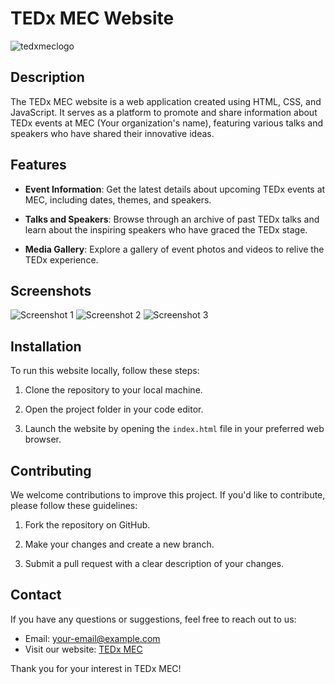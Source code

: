 # TEDx MEC Website


![tedxmeclogo](https://github.com/adamsyy/TEDxMEC-23/assets/75473780/725dbc24-fb0c-48e4-90fc-c36ee3612157)

## Description

The TEDx MEC website is a web application created using HTML, CSS, and JavaScript. It serves as a platform to promote and share information about TEDx events at MEC (Your organization's name), featuring various talks and speakers who have shared their innovative ideas.

## Features

- **Event Information**: Get the latest details about upcoming TEDx events at MEC, including dates, themes, and speakers.

- **Talks and Speakers**: Browse through an archive of past TEDx talks and learn about the inspiring speakers who have graced the TEDx stage.

- **Media Gallery**: Explore a gallery of event photos and videos to relive the TEDx experience.

## Screenshots

![Screenshot 1](https://i.ibb.co/yYV4hRV/IMG-5596.jpg)
![Screenshot 2](https://i.ibb.co/Y8nQfSL/IMG-5595.jpg)
![Screenshot 3](https://i.ibb.co/hHQ92Nm/IMG-5595.jpg)

## Installation

To run this website locally, follow these steps:

1. Clone the repository to your local machine.

2. Open the project folder in your code editor.

3. Launch the website by opening the `index.html` file in your preferred web browser.

## Contributing

We welcome contributions to improve this project. If you'd like to contribute, please follow these guidelines:

1. Fork the repository on GitHub.

2. Make your changes and create a new branch.

3. Submit a pull request with a clear description of your changes.


## Contact

If you have any questions or suggestions, feel free to reach out to us:

- Email: your-email@example.com
- Visit our website: [TEDx MEC](https://tedxmec.in/)

Thank you for your interest in TEDx MEC!

